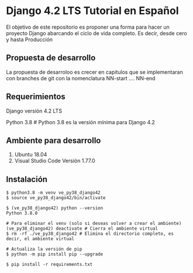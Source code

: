 
# Django 4.2 LTS Tutorial en Español
El objetivo de este repositorio es proponer una forma para hacer un proyecto Django abarcando el ciclo de vida completo. Es decir, desde cero y hasta Producción
## Propuesta de desarrollo
La propuesta de desarroloo es crecer en capitulos que se implementaran con branches de git con la nomenclatura NN-start .... NN-end

## Requerimientos
Django versión 4.2 LTS

Python 3.8 # Python 3.8 es la versión mínima para Django 4.2

## Ambiente para desarrollo
1) Ubuntu 18.04
2) Visual Studio Code Versión 1.77.0

## Instalación
```
$ python3.8 -m venv ve_py38_django42
$ source ve_py38_django42/bin/activate

$ (ve_py38_django42) python --version
Python 3.8.0

# Para eliminar el venv (solo si deseas volver a crear el ambiente)
(ve_py38_django42) deactivate # Cierra el ambiente virtual
$ rm -rf ./ve_py38_django42 # Elimina el directorio completo, es decir, el ambiente virtual

# Actualiza la versión de pip
$ python -m pip install pip --upgrade

$ pip install -r requirements.txt
```

